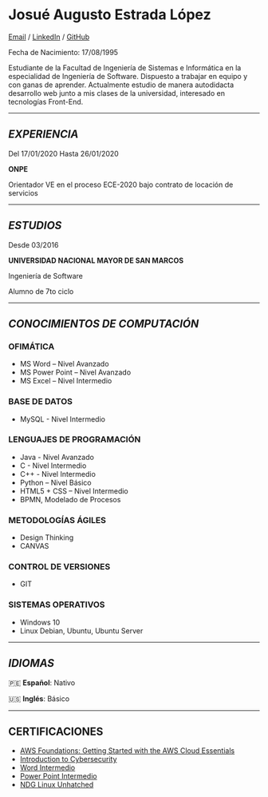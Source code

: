 # __Josué Augusto Estrada López__

[Email](mailto:josuestrd@outlook.com) / [LinkedIn](https://www.linkedin.com/in/josuestrd) / [GitHub](https://github.com/JosueEstrada)

Fecha de Nacimiento:  17/08/1995

Estudiante de la Facultad de Ingeniería de Sistemas e Informática en la especialidad de Ingeniería de Software\. Dispuesto a trabajar en equipo y con ganas de aprender\. Actualmente estudio de manera autodidacta desarrollo web junto a mis clases de la universidad, interesado en tecnologías Front\-End\.

---
## *EXPERIENCIA*

Del   17/01/2020 Hasta 26/01/2020

__ONPE__

Orientador VE en el proceso ECE\-2020 bajo contrato de locación de servicios

---
## *ESTUDIOS*

Desde 03/2016

__UNIVERSIDAD NACIONAL MAYOR DE SAN MARCOS__

Ingeniería de Software

Alumno de 7to ciclo

---
## *CONOCIMIENTOS DE COMPUTACIÓN*

### OFIMÁTICA

- MS Word – Nivel Avanzado
- MS Power Point – Nivel Avanzado
- MS Excel – Nivel Intermedio

### BASE DE DATOS

- MySQL \- 	Nivel Intermedio

### LENGUAJES DE PROGRAMACIÓN

- Java \-	Nivel Avanzado
- C    \-	Nivel Intermedio
- C\+\+  \-	Nivel Intermedio
- Python – Nivel Básico
- HTML5 \+ CSS – Nivel Intermedio
- BPMN, Modelado de Procesos

### METODOLOGÍAS ÁGILES

- Design Thinking
- CANVAS

### CONTROL DE VERSIONES

- GIT

### SISTEMAS OPERATIVOS

- Windows 10
- Linux Debian, Ubuntu, Ubuntu Server

---
## *IDIOMAS*
:peru: **Español**: Nativo

:us: **Inglés**: Básico

---
## CERTIFICACIONES

- [AWS Foundations: Getting Started with the AWS Cloud Essentials](https://drive.google.com/file/d/1W340XpI54tR-2zwf8M3AKHnixMvHLn_q/view?usp=sharing)
- [Introduction to Cybersecurity](https://www.credly.com/badges/f42bb7fa-015f-4e00-8251-ccfb293b76d1/public_url)
- [Word Intermedio](https://cursos.campusromero.pe/certificates/83acdab4b24741609ab19efcb323db26)
- [Power Point Intermedio](https://cursos.campusromero.pe/certificates/0100aeb7ac0c4ca08c29d577e404845e)
- [NDG Linux Unhatched](https://drive.google.com/file/d/1xbOdpAkZaKskc0He9MvZzL8WukBO1cKT/view?usp=sharing)
